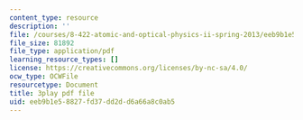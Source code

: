 ```yaml
---
content_type: resource
description: ''
file: /courses/8-422-atomic-and-optical-physics-ii-spring-2013/eeb9b1e58827fd37dd2dd6a66a8c0ab5_sYS3OCiLDzA.pdf
file_size: 81892
file_type: application/pdf
learning_resource_types: []
license: https://creativecommons.org/licenses/by-nc-sa/4.0/
ocw_type: OCWFile
resourcetype: Document
title: 3play pdf file
uid: eeb9b1e5-8827-fd37-dd2d-d6a66a8c0ab5
---
```

